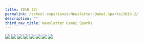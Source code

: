 ```yaml
---
title: 2016 (2)
permalink: /school-experience/Newsletter-Damai-Sparks/2016-2/
description: ""
third_nav_title: Newsletter Damai Sparks
---
```

![](/images/DamaiBuzz/2016%20DMPS_Newsletter%202_Page_1.jpeg)
![](/images/DamaiBuzz/2016%20DMPS_Newsletter%202_Page_2.jpeg)
![](/images/DamaiBuzz/2016%20DMPS_Newsletter%202_Page_3.jpeg)
![](/images/DamaiBuzz/2016%20DMPS_Newsletter%202_Page_4.jpeg)
![](/images/DamaiBuzz/2016%20DMPS_Newsletter%202_Page_5.jpeg)
![](/images/DamaiBuzz/2016%20DMPS_Newsletter%202_Page_6.jpeg)
![](/images/DamaiBuzz/2016%20DMPS_Newsletter%202_Page_7.jpeg)
![](/images/DamaiBuzz/2016%20DMPS_Newsletter%202_Page_8.jpeg)